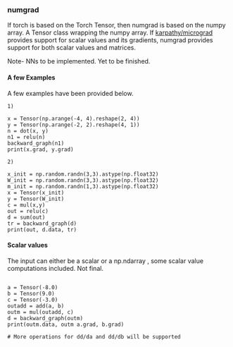 ### numgrad

If torch is based on the Torch Tensor, then numgrad is based on the numpy array. A Tensor class wrapping the numpy array. If [karpathy/micrograd](https://github.com/karpathy/micrograd) provides support for scalar values and its gradients, numgrad provides support for both scalar values and matrices.

Note-  NNs to be implemented. Yet to be finished.

#### A few Examples

A few examples have been provided below.

``` 
1)

x = Tensor(np.arange(-4, 4).reshape(2, 4))
y = Tensor(np.arange(-2, 2).reshape(4, 1))
n = dot(x, y)
n1 = relu(n)
backward_graph(n1)
print(x.grad, y.grad)

2)

x_init = np.random.randn(3,3).astype(np.float32)
W_init = np.random.randn(3,3).astype(np.float32)
m_init = np.random.randn(1,3).astype(np.float32)
x = Tensor(x_init)
y = Tensor(W_init)
c = mul(x,y)
out = relu(c)
d = sum(out)
tr = backward_graph(d)
print(out, d.data, tr)

``` 

#### Scalar values

The input can either be a scalar or a np.ndarray , some scalar value computations included. Not final.


``` 

a = Tensor(-8.0)
b = Tensor(9.0)
c = Tensor(-3.0)
outadd = add(a, b)
outm = mul(outadd, c) 
d = backward_graph(outm)
print(outm.data, outm a.grad, b.grad)

# More operations for dd/da and dd/db will be supported


``` 
